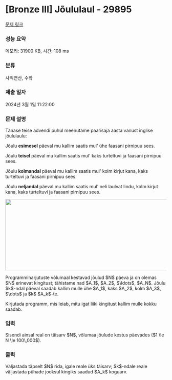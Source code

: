 # [Bronze III] Jõululaul - 29895 

[문제 링크](https://www.acmicpc.net/problem/29895) 

### 성능 요약

메모리: 31900 KB, 시간: 108 ms

### 분류

사칙연산, 수학

### 제출 일자

2024년 3월 1일 11:22:00

### 문제 설명

<p>Tänase teise advendi puhul meenutame paarisaja aasta vanust inglise jõululaulu:</p>

<p>Jõulu <strong>esimesel</strong> päeval mu kallim saatis mul' ühe faasani pirnipuu sees.</p>

<p>Jõulu <strong>teisel</strong> päeval mu kallim saatis mul' kaks turteltuvi ja faasani pirnipuu sees.</p>

<p>Jõulu <strong>kolmandal</strong> päeval mu kallim saatis mul' kolm kirjut kana, kaks turteltuvi ja faasani pirnipuu sees.</p>

<p>Jõulu <strong>neljandal</strong> päeval mu kallim saatis mul' neli laulvat lindu, kolm kirjut kana, kaks turteltuvi ja faasani pirnipuu sees.</p>

<p style="text-align: center;"><img alt="" src="" style="width: 850px; height: 222px;"></p>

<p>Programmiharjutuste võlumaal kestavad jõulud $N$ päeva ja on olemas $N$ erinevat kingitust; tähistame nad $A_1$, $A_2$, $\ldots$, $A_N$. Jõulu $k$-ndal päeval saadab kallim mulle ühe $A_1$, kaks $A_2$, kolm $A_3$, $\dots$ ja $k$ $A_k$-te.</p>

<p>Kirjutada programm, mis leiab, mitu igat liiki kingitust kallim mulle kokku saadab.</p>

### 입력 

 <p>Sisendi ainsal real on täisarv $N$, võlumaa jõulude kestus päevades ($1 \le N \le 100\,000$).</p>

### 출력 

 <p>Väljastada täpselt $N$ rida, igale reale üks täisarv; $k$-ndale reale väljastada pühade jooksul kingiks saadud $A_k$ koguarv.</p>

